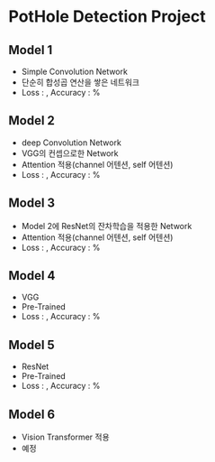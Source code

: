 # PotHole Detection Project

## Model 1
+ Simple Convolution Network
+ 단순히 합성곱 연산을 쌓은 네트워크
+ Loss : , Accuracy : %


## Model 2
+ deep Convolution Network
+ VGG의 컨셉으로한 Network
+ Attention 적용(channel 어텐션, self 어텐션)
+ Loss : , Accuracy : %

## Model 3
+ Model 2에 ResNet의 잔차학습을 적용한 Network
+ Attention 적용(channel 어텐션, self 어텐션)
+ Loss : , Accuracy : %

## Model 4
+ VGG
+ Pre-Trained
+ Loss : , Accuracy : %

## Model 5
+ ResNet
+ Pre-Trained
+ Loss : , Accuracy : %

## Model 6
+ Vision Transformer 적용
+ 예정